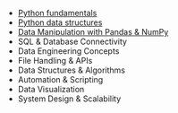 - [Python fundamentals](python_data_structures.md)
- [Python data structures](python_data_structures.md)
- [Data Manipulation with Pandas & NumPy](data_manip.md)
- SQL & Database Connectivity
- Data Engineering Concepts
- File Handling & APIs
- Data Structures & Algorithms
- Automation & Scripting
- Data Visualization
- System Design & Scalability
